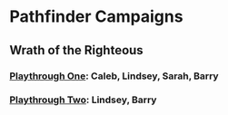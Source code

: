 # Pathfinder Campaigns

## Wrath of the Righteous
### [Playthrough One](wotr/p1/main.md#wrath-of-the-righteous): Caleb, Lindsey, Sarah, Barry
### [Playthrough Two](wotr/p2/main.md#wrath-of-the-righteous): Lindsey, Barry
